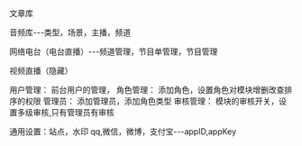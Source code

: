 
文章库

音频库---类型，场景，主播，频道


网络电台（电台直播）---频道管理，节目单管理，节目管理

视频直播（隐藏）


用户管理：
前台用户的管理，
角色管理：
添加角色，设置角色对模块增删改查排序的权限
管理员：
添加管理员，添加角色类型
审核管理：
模块的审核开关，设置多级审核,只有管理员有审核

通用设置：站点，水印
qq,微信，微博，支付宝---appID,appKey